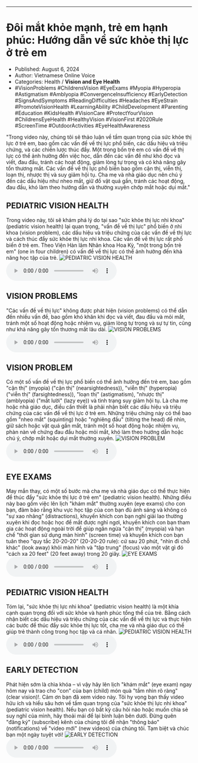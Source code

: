 
---

# Đôi mắt khỏe mạnh, trẻ em hạnh phúc: Hướng dẫn về sức khỏe thị lực ở trẻ em

- Published: August 6, 2024
- Author: Vietnamese Online Voice
- Categories: Health / **Vision and Eye Health**
- #VisionProblems #ChildrensVision #EyeExams #Myopia #Hyperopia #Astigmatism #Amblyopia #ConvergenceInsufficiency #EarlyDetection #SignsAndSymptoms #ReadingDifficulties #Headaches #EyeStrain #PromoteVisionHealth #LearningAbility #ChildDevelopment #Parenting #Education #KidsHealth #VisionCare #ProtectYourVision #ChildrensEyeHealth #HealthyVision #VisionFirst #2020Rule #ScreenTime #OutdoorActivities #EyeHealthAwareness

"Trong video này, chúng tôi sẽ thảo luận về tầm quan trọng của sức khỏe thị lực ở trẻ em, bao gồm các vấn đề về thị lực phổ biến, các dấu hiệu và triệu chứng, và các chiến lược thúc đẩy. Một trong bốn trẻ em có vấn đề về thị lực có thể ảnh hưởng đến việc học, dẫn đến các vấn đề như khó đọc và viết, đau đầu, tránh các hoạt động, giảm lòng tự trọng và có khả năng gây tổn thương mắt. Các vấn đề về thị lực phổ biến bao gồm cận thị, viễn thị, loạn thị, nhược thị và suy giảm hội tụ. Cha mẹ và nhà giáo dục nên chú ý đến các dấu hiệu như nheo mắt, giữ đồ vật quá gần, tránh các hoạt động, đau đầu, khó làm theo hướng dẫn và thường xuyên chớp mắt hoặc dụi mắt."


## PEDIATRIC VISION HEALTH

Trong video này, tôi sẽ khám phá lý do tại sao "sức khỏe thị lực nhi khoa" (pediatric vision health) lại quan trọng, "vấn đề về thị lực" phổ biến ở nhi khoa (vision problem), các dấu hiệu và triệu chứng của các vấn đề về thị lực và cách thúc đẩy sức khỏe thị lực nhi khoa. Các vấn đề về thị lực rất phổ biến ở trẻ em. Theo Viện Hàn lâm Nhãn khoa Hoa Kỳ, "một trong bốn trẻ em" (one in four children) có vấn đề về thị lực có thể ảnh hưởng đến khả năng học tập của trẻ.
![PEDIATRIC VISION HEALTH](https://http-archiver-apis-production-80.schnworks.com/storage/images/transitions/2024-08-06/transition-30450625556-Montserrat-Thin-303F9F.jpg)
<audio controls>
    <source src="https://http-archiver-apis-production-80.schnworks.com/storage/storage/audio/file-9457467020.mp3" type="audio/mpeg">
</audio>



## VISION PROBLEMS

"Các vấn đề về thị lực" không được phát hiện (vision problems) có thể dẫn đến nhiều vấn đề, bao gồm khó khăn khi đọc và viết, đau đầu và mỏi mắt, tránh một số hoạt động hoặc nhiệm vụ, giảm lòng tự trọng và sự tự tin, cũng như khả năng gây tổn thương mắt lâu dài.
![VISION PROBLEMS](https://http-archiver-apis-production-80.schnworks.com/storage/images/transitions/2024-08-06/transition--15682261023-Montserrat-SemiBold-4A148C.jpg)
<audio controls>
    <source src="https://http-archiver-apis-production-80.schnworks.com/storage/storage/audio/file-4980643311.mp3" type="audio/mpeg">
</audio>



## VISION PROBLEM

Có một số vấn đề về thị lực phổ biến có thể ảnh hưởng đến trẻ em, bao gồm "cận thị" (myopia) ("cận thị" (nearsightedness)), "viễn thị" (hyperopia) ("viễn thị" (farsightedness)), "loạn thị" (astigmatism), "nhược thị" (amblyopia) ("mắt lười" (lazy eye)) và tình trạng suy giảm hội tụ. Là cha mẹ hoặc nhà giáo dục, điều cần thiết là phải nhận biết các dấu hiệu và triệu chứng của các vấn đề về thị lực ở trẻ em. Những triệu chứng này có thể bao gồm "nheo mắt" (squinting) hoặc "nghiêng đầu" (tilting the head) để nhìn, giữ sách hoặc vật quá gần mắt, tránh một số hoạt động hoặc nhiệm vụ, phàn nàn về chứng đau đầu hoặc mỏi mắt, khó làm theo hướng dẫn hoặc chú ý, chớp mắt hoặc dụi mắt thường xuyên.
![VISION PROBLEM](https://http-archiver-apis-production-80.schnworks.com/storage/images/transitions/2024-08-06/transition--40955647440-Montserrat-Bold-880E4F.jpg)
<audio controls>
    <source src="https://http-archiver-apis-production-80.schnworks.com/storage/storage/audio/file-7433381389.mp3" type="audio/mpeg">
</audio>



## EYE EXAMS

May mắn thay, có một số bước mà cha mẹ và nhà giáo dục có thể thực hiện để thúc đẩy "sức khỏe thị lực ở trẻ em" (pediatric vision health). Những điều này bao gồm việc lên lịch "khám mắt" thường xuyên (eye exams) cho con bạn, đảm bảo rằng khu vực học tập của con bạn đủ ánh sáng và không có "sự xao nhãng" (distractions), khuyến khích con bạn nghỉ giải lao thường xuyên khi đọc hoặc học để mắt được nghỉ ngơi, khuyến khích con bạn tham gia các hoạt động ngoài trời để giúp ngăn ngừa "cận thị" (myopia) và hạn chế "thời gian sử dụng màn hình" (screen time) và khuyến khích con bạn tuân theo "quy tắc 20-20-20" (20-20-20 rule): cứ sau 20 phút, "nhìn đi chỗ khác" (look away) khỏi màn hình và "tập trung" (focus) vào một vật gì đó "cách xa 20 feet" (20 feet away) trong 20 giây.
![EYE EXAMS](https://http-archiver-apis-production-80.schnworks.com/storage/images/transitions/2024-08-06/transition--44409868811-Montserrat-Bold-512DA8.jpg)
<audio controls>
    <source src="https://http-archiver-apis-production-80.schnworks.com/storage/storage/audio/file-14280327954.mp3" type="audio/mpeg">
</audio>



## PEDIATRIC VISION HEALTH

Tóm lại, "sức khỏe thị lực nhi khoa" (pediatric vision health) là một khía cạnh quan trọng đối với sức khỏe và hạnh phúc tổng thể của trẻ. Bằng cách nhận biết các dấu hiệu và triệu chứng của các vấn đề về thị lực và thực hiện các bước để thúc đẩy sức khỏe thị lực tốt, cha mẹ và nhà giáo dục có thể giúp trẻ thành công trong học tập và cá nhân.
![PEDIATRIC VISION HEALTH](https://http-archiver-apis-production-80.schnworks.com/storage/images/transitions/2024-08-06/transition--27820961799-Montserrat-Regular-283593.jpg)
<audio controls>
    <source src="https://http-archiver-apis-production-80.schnworks.com/storage/storage/audio/file-8353510469.mp3" type="audio/mpeg">
</audio>



## EARLY DETECTION

Phát hiện sớm là chìa khóa – vì vậy hãy lên lịch "khám mắt" (eye exam) ngay hôm nay và trao cho "con" của bạn (child) món quà "tầm nhìn rõ ràng" (clear vision)!. Cảm ơn bạn đã xem video này. Tôi hy vọng bạn thấy video hữu ích và hiểu sâu hơn về tầm quan trọng của "sức khỏe thị lực nhi khoa" (pediatric vision health). Nếu bạn có bất kỳ câu hỏi nào hoặc muốn chia sẻ suy nghĩ của mình, hãy thoải mái để lại bình luận bên dưới. Đừng quên "đăng ký" (subscribe) kênh của chúng tôi để nhận "thông báo" (notifications) về "video mới" (new videos) của chúng tôi. Tạm biệt và chúc bạn một ngày tuyệt vời!
![EARLY DETECTION](https://http-archiver-apis-production-80.schnworks.com/storage/images/transitions/2024-08-06/transition--21859077391-Montserrat-Black-1A237E.jpg)
<audio controls>
    <source src="https://http-archiver-apis-production-80.schnworks.com/storage/storage/audio/file-38974143491.mp3" type="audio/mpeg">
</audio>

